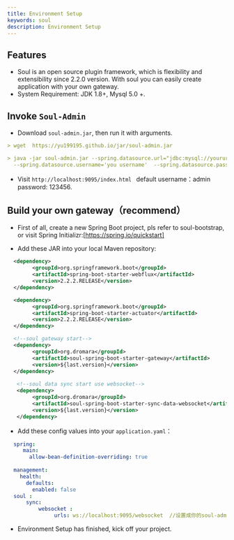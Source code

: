```yaml
---
title: Environment Setup
keywords: soul
description: Environment Setup
---
```


## Features

* Soul is an open source plugin framework, which is flexibility and extensibility since 2.2.0 version.
  With soul you can easily create application with your own gateway.
* System Requirement: JDK 1.8+, Mysql 5.0 +.

## Invoke `Soul-Admin`

* Download `soul-admin.jar`, then run it with arguments.

```yaml
> wget  https://yu199195.github.io/jar/soul-admin.jar

> java -jar soul-admin.jar --spring.datasource.url="jdbc:mysql://yoururl:3306/soul?useUnicode=true&characterEncoding=utf-8&useSSL=false"  
  --spring.datasource.username='you username'  --spring.datasource.password='you password'
```
* Visit `http://localhost:9095/index.html ` default username：admin  password: 123456.

## Build your own gateway（recommend）

* First of all, create a new Spring Boot project, pls refer to soul-bootstrap, or visit Spring Initializr:[https://spring.io/quickstart]

* Add these JAR into your local Maven repository:
   
```xml
  <dependency>
        <groupId>org.springframework.boot</groupId>
        <artifactId>spring-boot-starter-webflux</artifactId>
        <version>2.2.2.RELEASE</version>
  </dependency>

  <dependency>
        <groupId>org.springframework.boot</groupId>
        <artifactId>spring-boot-starter-actuator</artifactId>
        <version>2.2.2.RELEASE</version>
  </dependency>

  <!--soul gateway start-->
  <dependency>
        <groupId>org.dromara</groupId>
        <artifactId>soul-spring-boot-starter-gateway</artifactId>
        <version>${last.version}</version>
  </dependency>
  
   <!--soul data sync start use websocket-->
   <dependency>
        <groupId>org.dromara</groupId>
        <artifactId>soul-spring-boot-starter-sync-data-websocket</artifactId>
        <version>${last.version}</version>
   </dependency>
```

* Add these config values into your `application.yaml`：
    
```yaml
  spring:
     main:
       allow-bean-definition-overriding: true
  
  management:
    health:
      defaults:
        enabled: false
  soul :
      sync:
          websocket :
               urls: ws://localhost:9095/websocket  //设置成你的soul-admin地址
```
* Environment Setup has finished, kick off your project.










